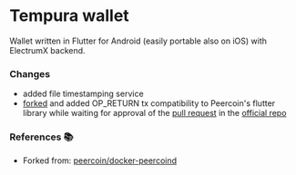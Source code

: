 # Tempura wallet

Wallet written in Flutter for Android (easily portable also on iOS) with ElectrumX backend.

### Changes

* added file timestamping service
* [forked](https://github.com/lorenz10/bitcoin_flutter) and added OP_RETURN tx compatibility to Peercoin's flutter library while waiting for approval of the [pull request](https://github.com/Vesta-wallet/bitcoin_flutter/pull/11) in the [official repo](https://github.com/Vesta-wallet/bitcoin_flutter)

### References :books:

* Forked from: [peercoin/docker-peercoind](https://github.com/peercoin/peercoin_flutter.git)

